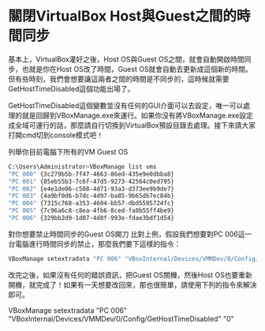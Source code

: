 # 關閉VirtualBox Host與Guest之間的時間同步

基本上，VirtualBox灌好之後，Host OS與Guest OS之間，就會自動開啟時間同步，也就是你在Host OS改了時間，Guest OS就會自動去更新成這個新的時間。但有些時刻，我們會想要讓這兩者之間的時間是不同步的，這時候就需要GetHostTimeDisabled這個功能出場了。


GetHostTimeDisabled這個變數並沒有任何的GUI介面可以去設定，唯一可以處理的就是回歸到VBoxManage.exe來運行。如果你沒有將VBoxManage.exe設定成全域可運行的話，那麼請自行切換到VirtualBox預設目錄去處理。接下來請大家打開cmd切到console模式吧！

列舉你目前電腦下所有的VM Guest OS
``` bash
C:\Users\Administrator>VBoxManage list vms
"PC 000" {3c279b5b-7f47-4663-86ed-435e9e0dbba8}
"PC 001" {85eb55b3-7c6f-47d5-9273-42564c0ed795}
"PC 002" {e4e1de06-c508-4d71-93a3-d373ee9b9de7}
"PC 003" {4a9bf0d6-b7dc-4d97-ba85-9b65db7ec84b}
"PC 004" {7315c768-a353-4604-bb57-dbd5505724fc}
"PC 005" {7c96a6c8-c8ea-4fb6-8ced-fa8b55ff4be9}
"PC 006" {329bb2d9-1d07-4d8f-993e-fdae3bdf1d54}
```

對你想要禁止時間同步的Guest OS開刀
比對上例，假設我們想要對PC 006這一台電腦進行時間同步的禁止，那麼我們要下這樣的指令：
``` bash
VBoxManage setextradata "PC 006" "VBoxInternal/Devices/VMMDev/0/Config/GetHostTimeDisabled" "1"
```
改完之後，如果沒有任何的錯誤資訊，把Guest OS關機，然後Host OS也要重新開機，就完成了！如果有一天想要改回來，那也很簡單，請使用下列的指令來解決即可。

VBoxManage setextradata "PC 006" "VBoxInternal/Devices/VMMDev/0/Config/GetHostTimeDisabled" "0"
